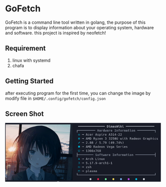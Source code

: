 # GoFetch

GoFetch is a command line tool written in golang, the purpose of this program is to display information about your operating system, hardware and software. this project is inspired by neofetch!

## Requirement

1. linux with systemd
2. chafa

## Getting Started

after executing program for the first time, you can change the image by modify file in `$HOME/.config/gofetch/config.json`

## Screen Shot

![Sample Image](Sample_Image/Pasted%20image%2020220529221507.png)
